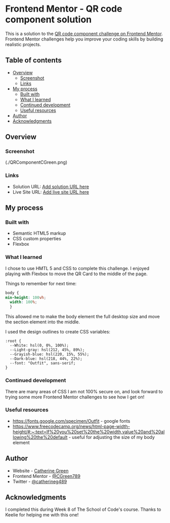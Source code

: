 # Frontend Mentor - QR code component solution

This is a solution to the [QR code component challenge on Frontend Mentor](https://www.frontendmentor.io/challenges/qr-code-component-iux_sIO_H). Frontend Mentor challenges help you improve your coding skills by building realistic projects. 

## Table of contents

- [Overview](#overview)
  - [Screenshot](#screenshot)
  - [Links](#links)
- [My process](#my-process)
  - [Built with](#built-with)
  - [What I learned](#what-i-learned)
  - [Continued development](#continued-development)
  - [Useful resources](#useful-resources)
- [Author](#author)
- [Acknowledgments](#acknowledgments)

## Overview

### Screenshot

(./QRComponentCGreen.png)


### Links

- Solution URL: [Add solution URL here](https://your-solution-url.com)
- Live Site URL: [Add live site URL here](https://your-live-site-url.com)

## My process

### Built with

- Semantic HTML5 markup
- CSS custom properties
- Flexbox

### What I learned

I chose to use HMTL 5 and CSS to complete this challenge. I enjoyed playing with Flexbox to move the QR Card to the middle of the page.

Things to remember for next time:
```css
body {
min-height: 100vh;
  width: 100%;
  }
```
This allowed me to make the body element the full desktop size and move the section element into the middle.

I used the design outlines to create CSS variables:

```
:root {
  --White: hsl(0, 0%, 100%);
  --Light-gray: hsl(212, 45%, 89%);
  --Grayish-blue: hsl(220, 15%, 55%);
  --Dark-blue: hsl(218, 44%, 22%);
  --font: "Outfit", sans-serif;
}
```

### Continued development

There are many areas of CSS I am not 100% secure on, and look forward to trying some more Frontend Mentor challenges to see how I get on!

### Useful resources

- https://fonts.google.com/specimen/Outfit - google fonts
- https://www.freecodecamp.org/news/html-page-width-height/#:~:text=If%20you%20set%20the%20width,value%20and%20allowing%20the%20default - useful for adjusting the size of my body element

## Author

- Website - [Catherine Green](https://www.your-site.com)
- Frontend Mentor - [@CGreen789](https://www.frontendmentor.io/profile/CGreen789)
- Twitter - [@catherineg489](https://www.twitter.com/catherineg478)

## Acknowledgments

I completed this during Week 8 of The School of Code's course. Thanks to Keelie for helping me with this one!

